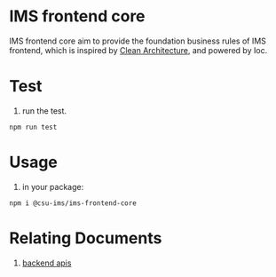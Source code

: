 # IMS frontend core
IMS frontend core aim to provide the foundation business rules  of IMS frontend, which is inspired by [Clean Architecture](https://dev.to/bespoyasov/clean-architecture-on-frontend-4311), and powered by Ioc.

# Test
1. run the test.
```
npm run test
```

# Usage
1. in your package:
```
npm i @csu-ims/ims-frontend-core

```

# Relating Documents

1. [backend apis](https://www.apifox.cn/apidoc/shared-0d8dbecf-1b61-4ad0-810e-237e9d293e5b) 
